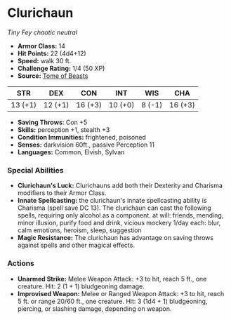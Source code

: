 # Clurichaun

*Tiny* *Fey* *chaotic neutral*

- **Armor Class:** 14
- **Hit Points:** 22 (4d4+12)
- **Speed:** walk 30 ft.
- **Challenge Rating:** 1/4 (50 XP)
- **Source:** [Tome of Beasts](https://koboldpress.com/kpstore/product/tome-of-beasts-for-5th-edition-print/)

| STR | DEX | CON | INT | WIS | CHA |
| --- | --- | --- | --- | --- | --- |
| 13 (+1) | 12 (+1) | 16 (+3) | 10 (+0) | 8 (-1) | 16 (+3) |

- **Saving Throws**: Con +5
- **Skills:** perception +1, stealth +3
- **Condition Immunities:** frightened, poisoned
- **Senses:** darkvision 60ft., passive Perception 11
- **Languages:** Common, Elvish, Sylvan
### Special Abilities
- **Clurichaun's Luck:** Clurichauns add both their Dexterity and Charisma modifiers to their Armor Class.
- **Innate Spellcasting:** the clurichaun's innate spellcasting ability is Charisma (spell save DC 13). The clurichaun can cast the following spells, requiring only alcohol as a component.  at will: friends, mending, minor illusion, purify food and drink, vicious mockery  1/day each: blur, calm emotions, heroism, sleep, suggestion
- **Magic Resistance:** The clurichaun has advantage on saving throws against spells and other magical effects.
### Actions
- **Unarmed Strike:** Melee Weapon Attack: +3 to hit, reach 5 ft., one creature. Hit: 2 (1 + 1) bludgeoning damage.
- **Improvised Weapon:** Melee or Ranged Weapon Attack: +3 to hit, reach 5 ft. or range 20/60 ft., one creature. Hit: 3 (1d4 + 1) bludgeoning, piercing, or slashing damage, depending on weapon.
